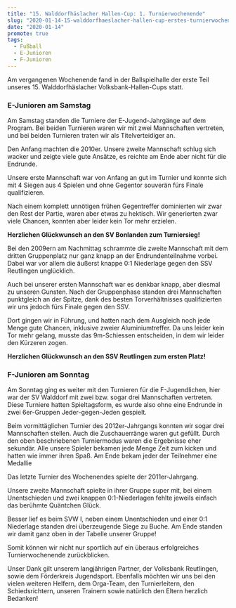 ```yaml
---
title: "15. Walddorfhäslacher Hallen-Cup: 1. Turnierwochenende"
slug: "2020-01-14-15-walddorfhaeslacher-hallen-cup-erstes-turnierwochenende"
date: "2020-01-14"
promote: true
tags:
  - Fußball
  - E-Junioren
  - F-Junioren
---
```

Am vergangenen Wochenende fand in der Ballspielhalle der erste Teil unseres 15. Walddorfhäslacher Volksbank-Hallen-Cups statt.

### E-Junioren am Samstag

Am Samstag standen die Turniere der E-Jugend-Jahrgänge auf dem Program. Bei beiden Turnieren waren wir mit zwei Mannschaften vertreten, und bei beiden Turnieren traten wir als Titelverteidiger an.

Den Anfang machten die 2010er. Unsere zweite Mannschaft schlug sich wacker und zeigte viele gute Ansätze, es reichte am Ende aber nicht für die Endrunde.

Unsere erste Mannschaft war von Anfang an gut im Turnier und konnte sich mit 4 Siegen aus 4 Spielen und ohne Gegentor souverän fürs Finale qualifizieren.

Nach einem komplett unnötigen frühen Gegentreffer dominierten wir zwar den Rest der Partie, waren aber etwas zu hektisch. Wir generierten zwar viele Chancen, konnten aber leider kein Tor mehr erzielen.

**Herzlichen Glückwunsch an den SV Bonlanden zum Turniersieg!**

Bei den 2009ern am Nachmittag schrammte die zweite Mannschaft mit dem dritten Gruppenplatz nur ganz knapp an der Endrundenteilnahme vorbei. Dabei war vor allem die äußerst knappe 0:1 Niederlage gegen den SSV Reutlingen unglücklich.

Auch bei unserer ersten Mannschaft war es denkbar knapp, aber diesmal zu unseren Gunsten. Nach der Gruppenphase standen drei Mannschaften punktgleich an der Spitze, dank des besten Torverhältnisses qualifizierten wir uns jedoch fürs Finale gegen den SSV.

Dort gingen wir in Führung, und hatten nach dem Ausgleich noch jede Menge gute Chancen, inklusive zweier Aluminiumtreffer. Da uns leider kein Tor mehr gelang, musste das 9m-Schiessen entscheiden, in dem wir leider den Kürzeren zogen.

**Herzlichen Glückwunsch an den SSV Reutlingen zum ersten Platz!**

### F-Junioren am Sonntag

Am Sonntag ging es weiter mit den Turnieren für die F-Jugendlichen, hier war der SV Walddorf mit zwei bzw. sogar drei Mannschaften vertreten. Diese Turniere hatten Spieltagsform, es wurde also ohne eine Endrunde in zwei 6er-Gruppen Jeder-gegen-Jeden gespielt.

Beim vormittäglichen Turnier des 2012er-Jahrgangs konnten wir sogar drei Mannschaften stellen. Auch die Zuschauerränge waren gut gefüllt. Durch den oben beschriebenen Turniermodus waren die Ergebnisse eher sekundär. Alle unsere Spieler bekamen jede Menge Zeit zum kicken und hatten wie immer ihren Spaß. Am Ende bekam jeder der Teilnehmer eine Medallie

Das letzte Turnier des Wochenendes spielte der 2011er-Jahrgang.

Unsere zweite Mannschaft spielte in ihrer Gruppe super mit, bei einem Unentschieden und zwei knappen 0:1-Niederlagen fehlte jeweils einfach das berühmte Quäntchen Glück.

Besser lief es beim SVW I, neben einem Unentschieden und einer 0:1 Niederlage standen drei überzeugende Siege zu Buche. Am Ende standen wir damit ganz oben in der Tabelle unserer Gruppe!

Somit können wir nicht nur sportlich auf ein überaus erfolgreiches Turnierwochenende zurückblicken.

Unser Dank gilt unserem langjährigen Partner, der Volksbank Reutlingen, sowie dem Förderkreis Jugendsport. Ebenfalls möchten wir uns bei den vielen weiteren Helfern, dem Orga-Team, den Turnierleitern, den Schiedsrichtern, unseren Trainern sowie natürlich den Eltern herzlich Bedanken!
